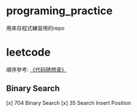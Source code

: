 # programing_practice
用來存程式練習用的repo



# leetcode

順序參考: [《代码随想录》](https://github.com/youngyangyang04/leetcode-master?tab=readme-ov-file)


## Binary Search

[x] 704 Binary Search
[x] 35 Search Insert Position

